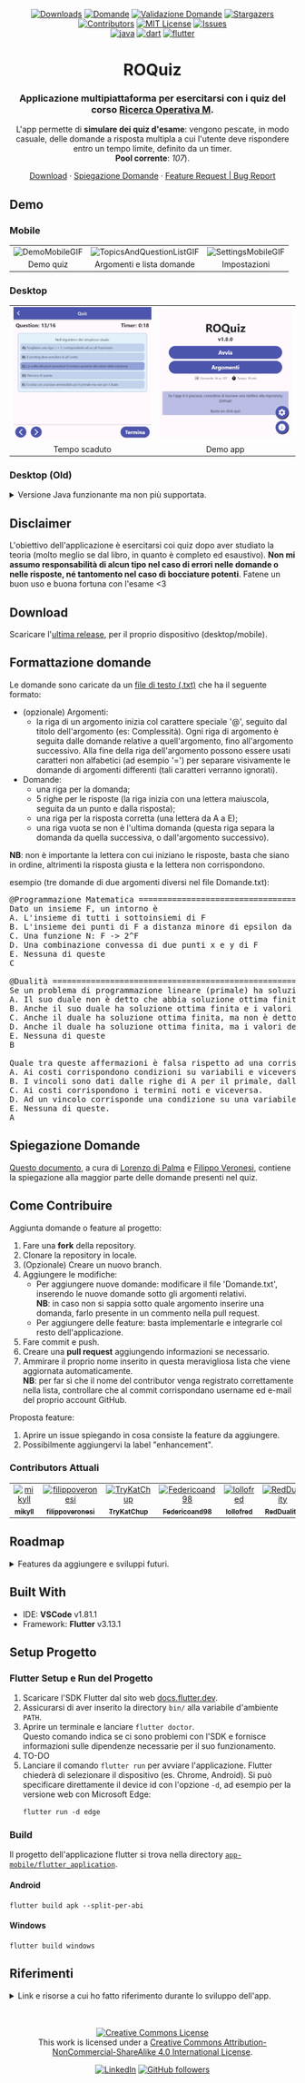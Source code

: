 <div align="center">

  [![Downloads][downloads-shield]][downloads-url]
  [![Domande][domande-shield]][domande-url]
  [![Validazione Domande][validazione-shield]][validazione-url]
  [![Stargazers][stars-shield]][stars-url]
  [![Contributors][contributors-shield]][contributors-url]
  [![MIT License][license-shield]][license-url]
  [![Issues][issues-shield]][issues-url]
  <br />
  [![java][java-shield]][java-url]
  [![dart][dart-shield]][dart-url]
  [![flutter][flutter-shield]][flutter-url]
  
  <h1> ROQuiz</h1>
  <h3> Applicazione multipiattaforma per esercitarsi con i quiz del corso <a href="https://www.unibo.it/it/didattica/insegnamenti/insegnamento/2022/467997">Ricerca Operativa M</a>.</h3>
  
  L'app permette di <b>simulare dei quiz d'esame</b>: vengono pescate, in modo casuale, delle domande a risposta multipla a cui l'utente deve rispondere entro un tempo limite, definito da un timer.<br/>
  <b>Pool corrente</b>: <i><span id="domande">107</span></i>).

  [Download](https://github.com/mikyll/ROQuiz/releases/latest)
  ·
  [Spiegazione Domande](./Domande%20RO%20con%20spiegazione.pdf)
  ·
  [Feature Request | Bug Report](https://github.com/mikyll/ROQuiz/issues/new/choose)
</div>

## Demo
### Mobile
<table style="border: none">
  <tr align="center">
    <td><img width=50% src="./gfx/[GIF] Mobile_Quiz.gif" alt="DemoMobileGIF"/></td>
    <td><img width=50% src="./gfx/[GIF] Mobile_TopicsQuestionList.gif" alt="TopicsAndQuestionListGIF"/></td>
    <td><img width=50% src="./gfx/[GIF] Mobile_Settings.gif" alt="SettingsMobileGIF"/></td>
  </tr>
  <tr align="center">
    <td>Demo quiz</td>
    <td>Argomenti e lista domande</td>
    <td>Impostazioni</td>
  </tr>
</table>

### Desktop
<table style="border: none">
  <tr align="center">
    <td><img src="./gfx/[GIF] Desktop_QuizEnding.gif" alt="TimeoutGIF"/></td>
    <td><img src="./gfx/[GIF] Desktop_PlayingAround.gif" alt="PlayingAroundGIF"/></td>
  </tr>
  <tr align="center">
    <td>Tempo scaduto</td>
    <td>Demo app</td>
  </tr>
</table>

### Desktop (Old)
<details>
  <summary>Versione Java funzionante ma non più supportata.</summary>
  <br/>
  
  <table style="border: none">
    <tr align="center">
      <td><img src="./gfx/[GIF] DesktopOld_EndQuiz.gif" alt="EndQuizGIF"/></td>
      <td><img src="./gfx/[GIF] DesktopOld_Timeout.gif" alt="TimeoutGIF"/></td>
    </tr>
    <tr align="center">
      <td>Terminazione quiz</td>
      <td>Tempo scaduto</td>
    </tr>
  </table>
</details>

## Disclaimer
L'obiettivo dell'applicazione è esercitarsi coi quiz dopo aver studiato la teoria (molto meglio se dal libro, in quanto è completo ed esaustivo). <b>Non mi assumo responsabilità di alcun tipo nel caso di errori nelle domande o nelle risposte, né tantomento nel caso di bocciature potenti</b>. Fatene un buon uso e buona fortuna con l'esame <3

## Download
Scaricare l'[ultima release](https://github.com/mikyll/ROQuiz/releases/latest), per il proprio dispositivo (desktop/mobile).

## Formattazione domande
Le domande sono caricate da un <a href="./Domande.txt">file di testo (.txt)</a> che ha il seguente formato:
* (opzionale) Argomenti:
  - la riga di un argomento inizia col carattere speciale '@', seguito dal titolo dell'argomento (es: Complessità). Ogni riga di argomento è seguita dalle domande relative a quell'argomento, fino all'argomento successivo. Alla fine della riga dell'argomento possono essere usati caratteri non alfabetici (ad esempio '=') per separare visivamente le domande di argomenti differenti (tali caratteri verranno ignorati).
* Domande:
  - una riga per la domanda;
  - 5 righe per le risposte (la riga inizia con una lettera maiuscola, seguita da un punto e dalla risposta);
  - una riga per la risposta corretta (una lettera da A a E);
  - una riga vuota se non è l'ultima domanda (questa riga separa la domanda da quella successiva, o dall'argomento successivo).

**NB**: non è importante la lettera con cui iniziano le risposte, basta che siano in ordine, altrimenti la risposta giusta e la lettera non corrispondono.

esempio (tre domande di due argomenti diversi nel file Domande.txt):
<pre>
@Programmazione Matematica =============================================================================
Dato un insieme F, un intorno è
A. L'insieme di tutti i sottoinsiemi di F
B. L'insieme dei punti di F a distanza minore di epsilon da un punto x di F
C. Una funzione N: F -> 2^F
D. Una combinazione convessa di due punti x e y di F
E. Nessuna di queste
C

@Dualità ===============================================================================================
Se un problema di programmazione lineare (primale) ha soluzione ottima finita, allora:
A. Il suo duale non è detto che abbia soluzione ottima finita.
B. Anche il suo duale ha soluzione ottima finita e i valori delle soluzioni coincidono.
C. Anche il duale ha soluzione ottima finita, ma non è detto che i valori delle soluzioni coincidano.
D. Anche il duale ha soluzione ottima finita, ma i valori delle due soluzioni non coincidono.
E. Nessuna di queste
B

Quale tra queste affermazioni è falsa rispetto ad una corrispondenza primale-duale?
A. Ai costi corrispondono condizioni su variabili e viceversa.
B. I vincoli sono dati dalle righe di A per il primale, dalle colonne di A per il duale.
C. Ai costi corrispondono i termini noti e viceversa.
D. Ad un vincolo corrisponde una condizione su una variabile e viceversa.
E. Nessuna di queste.
A
</pre>

## Spiegazione Domande
[Questo documento](./Domande%20RO%20con%20spiegazione.pdf), a cura di [Lorenzo di Palma](https://github.com/lollofred) e [Filippo Veronesi](https://github.com/filippoveronesi), contiene la spiegazione alla maggior parte delle domande presenti nel quiz.

## Come Contribuire
Aggiunta domande o feature al progetto:
1. Fare una **fork** della repository.
2. Clonare la repository in locale.
3. (Opzionale) Creare un nuovo branch.
4. Aggiungere le modifiche:
    - Per aggiungere nuove domande: modificare il file 'Domande.txt', inserendo le nuove domande sotto gli argomenti relativi.<br/>
      **NB**: in caso non si sappia sotto quale argomento inserire una domanda, farlo presente in un commento nella pull request.<br/>
    - Per aggiungere delle feature: basta implementarle e integrarle col resto dell'applicazione.
5. Fare commit e push.
6. Creare una **pull request** aggiungendo informazioni se necessario.
7. Ammirare il proprio nome inserito in questa meravigliosa lista che viene aggiornata automaticamente.<br/>
   **NB**: per far sì che il nome del contributor venga registrato correttamente nella lista, controllare che al commit corrispondano username ed e-mail del proprio account GitHub.

Proposta feature:
1. Aprire un issue spiegando in cosa consiste la feature da aggiungere.
2. Possibilmente aggiungervi la label "enhancement".

### Contributors Attuali
<!-- readme: contributors -start -->
<table>
<tr>
    <td align="center">
        <a href="https://github.com/mikyll">
            <img src="https://avatars.githubusercontent.com/u/56556806?v=4" width="100;" alt="mikyll"/>
            <br />
            <sub><b>mikyll</b></sub>
        </a>
    </td>
    <td align="center">
        <a href="https://github.com/filippoveronesi">
            <img src="https://avatars.githubusercontent.com/u/61983672?v=4" width="100;" alt="filippoveronesi"/>
            <br />
            <sub><b>filippoveronesi</b></sub>
        </a>
    </td>
    <td align="center">
        <a href="https://github.com/TryKatChup">
            <img src="https://avatars.githubusercontent.com/u/39459803?v=4" width="100;" alt="TryKatChup"/>
            <br />
            <sub><b>TryKatChup</b></sub>
        </a>
    </td>
    <td align="center">
        <a href="https://github.com/Federicoand98">
            <img src="https://avatars.githubusercontent.com/u/40764404?v=4" width="100;" alt="Federicoand98"/>
            <br />
            <sub><b>Federicoand98</b></sub>
        </a>
    </td>
    <td align="center">
        <a href="https://github.com/lollofred">
            <img src="https://avatars.githubusercontent.com/u/73138694?v=4" width="100;" alt="lollofred"/>
            <br />
            <sub><b>lollofred</b></sub>
        </a>
    </td>
    <td align="center">
        <a href="https://github.com/RedDuality">
            <img src="https://avatars.githubusercontent.com/u/61973885?v=4" width="100;" alt="RedDuality"/>
            <br />
            <sub><b>RedDuality</b></sub>
        </a>
    </td></tr>
</table>
<!-- readme: contributors -end -->

## Roadmap
<details>
  <summary>Features da aggiungere e sviluppi futuri.</summary>
  <br/>
  
  <table>
    <tr align="center">
      <td><b>Obbiettivo</b></td>
      <td width="5%">🖥️</td>
      <td width="5%">📱</td>
    </tr>
    <tr align="center">
      <td>Visualizzazione lista domande in-app</td>
      <td>✔️</td>
      <td>✔️</td>
    </tr>
    <tr align="center">
      <td>Possibilità di modificare il file domande</td>
      <td>✔️</td>
      <td>❌</td>
    </tr>
    <tr align="center">
      <td>Scelta degli argomenti</td>
      <td>✔️</td>
      <td>✔️</td>
    </tr>
    <tr align="center">
      <td>Impostazioni persistenti</td>
      <td>✔️</td>
      <td>✔️</td>
    </tr>
    <tr align="center">
      <td>Dark theme</td>
      <td>✔️</td>
      <td>✔️</td>
    </tr>
    <tr align="center">
      <td>Verifica aggiornamento domande + download</td>
      <td>✔️</td>
      <td>❌</td>
    </tr>
    <tr align="center">
      <td>Verifica aggiornamento app</td>
      <td>✔️</td>
      <td>❌</td>
    </tr>
    <tr align="center">
      <td>Deploy su sistemi Android</td>
      <td> - </td>
      <td>✔️</td>
    </tr>
    <tr align="center">
      <td>Deploy su sistemi Apple</td>
      <td>✔️</td>
      <td>❌</td>
    </tr>
    <tr align="center">
      <td>Test domande duplicate</td>
      <td>❌</td>
      <td>❌</td>
    </tr>
    <tr align="center">
      <td>Strumento per inserire nuove domande</td>
      <td>❌</td>
      <td>❌</td>
    </tr>
    <tr align="center">
      <td>Template per pubblicare una issue</td>
      <td>✔️</td>
      <td>✔️</td>
    </tr>
    <tr align="center">
      <td>Strumento di ricerca delle domande nella lista per argomento</td>
      <td>❌</td>
      <td>❌</td>
    </tr>
    <tr align="center">
      <td>Pipeline CI/CD per build e deploy</td>
      <td>❌</td>
      <td>❌</td>
    </tr>
  </table>
</details>

## Built With
- IDE: **VSCode** v1.81.1
- Framework: **Flutter** v3.13.1

<!--
### Desktop (Old)
Per l'implementazione dell'app desktop ho utilizzato Java 11 e JavaFX 11, come IDE Eclipse (versione 2020-03 (4.15.0)), e SceneBuilder per la creazione della grafica (file FXML). Vedere i passi seguiti per il [setup del progetto](./Project%20Setup.md).

versione Java: JavaSE-11 (jdk-11.0.11)<br/>
versione JavaFX: JavaFX 11 (javafx-sdk-11.0.2)
-->

## Setup Progetto

### Flutter Setup e Run del Progetto
1. Scaricare l'SDK Flutter dal sito web [docs.flutter.dev](https://docs.flutter.dev/get-started/install).
2. Assicurarsi di aver inserito la directory `bin/` alla variabile d'ambiente `PATH`.
3. Aprire un terminale e lanciare `flutter doctor`.<br/>
   Questo comando indica se ci sono problemi con l'SDK e fornisce informazioni sulle dipendenze necessarie per il suo funzionamento.
4. TO-DO
5. Lanciare il comando `flutter run` per avviare l'applicazione. Flutter chiederà di selezionare il dispositivo (es. Chrome, Android). Si può specificare direttamente il device id con l'opzione `-d`, ad esempio per la versione web con Microsoft Edge:
   ```
   flutter run -d edge
   ```

### Build
Il progetto dell'applicazione flutter si trova nella directory [`app-mobile/flutter_application`](./app-mobile/flutter_application).

#### Android
```
flutter build apk --split-per-abi
```

#### Windows
```
flutter build windows
```

## Riferimenti
<details>
  <summary>Link e risorse a cui ho fatto riferimento durante lo sviluppo dell'app.</summary>

  - [Ciclo di vita](https://docs.oracle.com/javase/8/javafx/api/javafx/application/Application.html) della classe Application
  - Guida a classe Timeline usata per realizzare il countdown: [Timers in JavaFX and ReactFX](https://tomasmikula.github.io/blog/2014/06/04/timers-in-javafx-and-reactfx.html)
  - Lavorare coi moduli Java: [Java 9 Modules in Eclipse](https://blogs.oracle.com/java/post/how-to-develop-modules-with-eclipse-ide)
  - Creare jre custom con JavaFX (jlink): [Custom jre with JavaFX 11](https://stackoverflow.com/questions/52966195/custom-jre-with-javafx-11) e [How to use jlink to create a Java image with javafx modules](https://github.com/javafxports/openjdk-jfx/issues/238)
  - JavaFX ottenere HostService senza riferimento alla classe Application (Main extends Application): [Open a link in a browser without reference to Application](https://stackoverflow.com/questions/33094981/javafx-8-open-a-link-in-a-browser-without-reference-to-application)
  - Soluzione per eccezione SSL handshake: [SSLHandshakeException: Received fatal alert: handshake_failure](https://stackoverflow.com/questions/54770538/received-fatal-alert-handshake-failure-in-jlinked-jre)
  - Gestione dei moduli (ad esempio Gson): [InaccessibleObjectException ("Unable to make {member} accessible: module {A} does not 'opens {package}' to {B}")](https://stackoverflow.com/questions/41265266/how-to-solve-inaccessibleobjectexception-unable-to-make-member-accessible-m)
  - [JavaFX CSS Docs](https://docs.oracle.com/javafx/2/api/javafx/scene/doc-files/cssref.html)
  - [Fix puntini bianchi](https://stackoverflow.com/questions/44169273/javafx-unwanted-white-corner-textarea) negli angoli della TextArea, usando il tema scuro
  - [StackOverflow GitHub latest version](https://stackoverflow.com/questions/34745526/java-get-latest-github-release)
  - [Richieste HTTP con java.net](https://www.baeldung.com/java-http-response-body-as-string)
  - [Using jlink to Build Java Runtimes for non-Modular Applications](https://medium.com/azulsystems/using-jlink-to-build-java-runtimes-for-non-modular-applications-9568c5e70ef4)
  - [Download asset Flutter](https://pub.dev/packages/download_assets)
  - [LongPress Widget](https://stackoverflow.com/questions/52128572/flutter-execute-method-so-long-the-button-pressed)
  - [Flutter CI/CD using GitHub Actions](https://blog.logrocket.com/flutter-ci-cd-using-github-actions/)

</details>

  

<div align="center">
  
  <br/><br/>
  <a rel="license" href="http://creativecommons.org/licenses/by-nc-sa/4.0/"><img alt="Creative Commons License" style="border-width:0" src="https://i.creativecommons.org/l/by-nc-sa/4.0/88x31.png" /></a><br />This work is licensed under a <a rel="license" href="http://creativecommons.org/licenses/by-nc-sa/4.0/">Creative Commons Attribution-NonCommercial-ShareAlike 4.0 International License</a>.
  
[![LinkedIn][linkedin-shield]][linkedin-url]
[![GitHub followers][github-shield]][github-url]

</div>

[downloads-shield]: https://img.shields.io/github/downloads/mikyll/ROQuiz/total
[downloads-url]: https://github.com/mikyll/ROQuiz/releases/latest
[contributors-shield]: https://img.shields.io/github/contributors/mikyll/ROQuiz
[contributors-url]: https://github.com/mikyll/ROQuiz/graphs/contributors
[domande-shield]: https://img.shields.io/static/v1?label=domande&message=107&color=green
[domande-url]: https://github.com/mikyll/ROQuiz/blob/main/Domande.txt
[validazione-shield]: https://github.com/mikyll/ROQuiz/actions/workflows/check_file_domande.yml/badge.svg
[validazione-url]: https://github.com/mikyll/ROQuiz/actions/workflows/check_file_domande.yml
[forks-shield]: https://img.shields.io/github/forks/mikyll/ROQuiz
[forks-url]: https://github.com/mikyll/ROQuiz/network/members
[repo-size-shield]: https://img.shields.io/github/repo-size/mikyll/ROQuiz
[repo-size-url]: https://img.shields.io/github/repo-size/mikyll/ROQuiz
[total-lines-shield]: https://img.shields.io/tokei/lines/github/mikyll/ROQuiz
[total-lines-url]: https://img.shields.io/tokei/lines/github/mikyll/ROQuiz
[pull-request-shield]: https://img.shields.io/github/issues-pr/mikyll/ROQuiz
[pull-request-url]: https://img.shields.io/github/issues-pr/mikyll/ROQuiz
[stars-shield]: https://img.shields.io/github/stars/mikyll/ROQuiz
[stars-url]: https://github.com/mikyll/ROQuiz/stargazers
[issues-shield]: https://img.shields.io/github/issues/mikyll/ROQuiz
[issues-url]: https://github.com/mikyll/ROQuiz/issues
[license-shield]: https://img.shields.io/badge/License-CC_BY--NC--SA_4.0-lightgrey.svg
[license-url]: https://creativecommons.org/licenses/by-nc-sa/4.0/
[java-shield]: https://img.shields.io/badge/Java-ED8B00?logo=java&logoColor=white
[java-url]: https://www.java.com
[dart-shield]: https://img.shields.io/badge/Dart-%230175C2.svg?logo=dart&logoColor=white
[dart-url]: https://dart.dev/
[flutter-shield]: https://img.shields.io/badge/Flutter-%2302569B.svg?logo=Flutter&logoColor=white
[flutter-url]: https://flutter.dev/
[linkedin-shield]: https://img.shields.io/badge/-LinkedIn-black.svg?logo=linkedin&colorB=0077B5
[linkedin-url]: https://www.linkedin.com/in/michele-righi/?locale=it_IT
[github-shield]: https://img.shields.io/github/followers/mikyll.svg?style=social&label=Follow
[github-url]: https://github.com/mikyll
